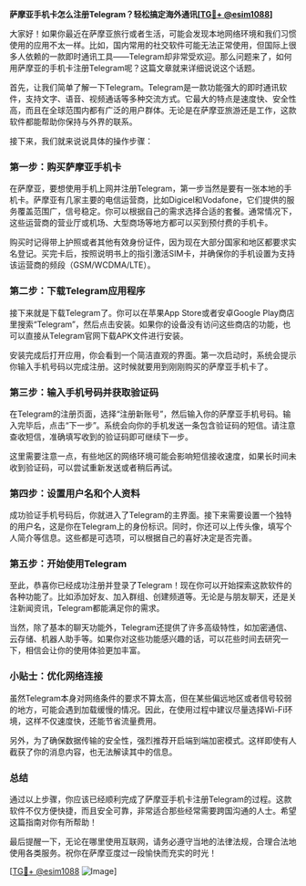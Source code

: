 **萨摩亚手机卡怎么注册Telegram？轻松搞定海外通讯[[TG💪+ @esim1088](https://t.me/s/esim1088)]**

大家好！如果你最近在萨摩亚旅行或者生活，可能会发现本地网络环境和我们习惯使用的应用不太一样。比如，国内常用的社交软件可能无法正常使用，但国际上很多人依赖的一款即时通讯工具——Telegram却非常受欢迎。那么问题来了，如何用萨摩亚的手机卡注册Telegram呢？这篇文章就来详细说说这个话题。

首先，让我们简单了解一下Telegram。Telegram是一款功能强大的即时通讯软件，支持文字、语音、视频通话等多种交流方式。它最大的特点是速度快、安全性高，而且在全球范围内都有广泛的用户群体。无论是在萨摩亚旅游还是工作，这款软件都能帮助你保持与外界的联系。

接下来，我们就来说说具体的操作步骤：

### 第一步：购买萨摩亚手机卡

在萨摩亚，要想使用手机上网并注册Telegram，第一步当然是要有一张本地的手机卡。萨摩亚有几家主要的电信运营商，比如Digicel和Vodafone，它们提供的服务覆盖范围广，信号稳定。你可以根据自己的需求选择合适的套餐。通常情况下，这些运营商的营业厅或机场、大型商场等地方都可以买到预付费的手机卡。

购买时记得带上护照或者其他有效身份证件，因为现在大部分国家和地区都要求实名登记。买完卡后，按照说明书上的指引激活SIM卡，并确保你的手机设置为支持该运营商的频段（GSM/WCDMA/LTE）。

### 第二步：下载Telegram应用程序

接下来就是下载Telegram了。你可以在苹果App Store或者安卓Google Play商店里搜索“Telegram”，然后点击安装。如果你的设备没有访问这些商店的功能，也可以直接从Telegram官网下载APK文件进行安装。

安装完成后打开应用，你会看到一个简洁直观的界面。第一次启动时，系统会提示你输入手机号码以完成注册。这时候就要用到刚刚购买的萨摩亚手机卡了。

### 第三步：输入手机号码并获取验证码

在Telegram的注册页面，选择“注册新账号”，然后输入你的萨摩亚手机号码。输入完毕后，点击“下一步”。系统会向你的手机发送一条包含验证码的短信。请注意查收短信，准确填写收到的验证码即可继续下一步。

这里需要注意一点，有些地区的网络环境可能会影响短信接收速度，如果长时间未收到验证码，可以尝试重新发送或者稍后再试。

### 第四步：设置用户名和个人资料

成功验证手机号码后，你就进入了Telegram的主界面。接下来需要设置一个独特的用户名，这是你在Telegram上的身份标识。同时，你还可以上传头像，填写个人简介等信息。这些都是可选项，可以根据自己的喜好决定是否完善。

### 第五步：开始使用Telegram

至此，恭喜你已经成功注册并登录了Telegram！现在你可以开始探索这款软件的各种功能了。比如添加好友、加入群组、创建频道等。无论是与朋友聊天，还是关注新闻资讯，Telegram都能满足你的需求。

当然，除了基本的聊天功能外，Telegram还提供了许多高级特性，如加密通信、云存储、机器人助手等。如果你对这些功能感兴趣的话，可以花些时间去研究一下，相信会让你的使用体验更加丰富。

### 小贴士：优化网络连接

虽然Telegram本身对网络条件的要求不算太高，但在某些偏远地区或者信号较弱的地方，可能会遇到加载缓慢的情况。因此，在使用过程中建议尽量选择Wi-Fi环境，这样不仅速度快，还能节省流量费用。

另外，为了确保数据传输的安全性，强烈推荐开启端到端加密模式。这样即使有人截获了你的消息内容，也无法解读其中的信息。

### 总结

通过以上步骤，你应该已经顺利完成了萨摩亚手机卡注册Telegram的过程。这款软件不仅方便快捷，而且安全可靠，非常适合那些经常需要跨国沟通的人士。希望这篇指南对你有所帮助！

最后提醒一下，无论在哪里使用互联网，请务必遵守当地的法律法规，合理合法地使用各类服务。祝你在萨摩亚度过一段愉快而充实的时光！

[[TG💪+ @esim1088](https://t.me/s/esim1088) ![Image](https://i.postimg.cc/4NQfJmqS/Snipaste-2025-05-13-00-14-12.png)]
